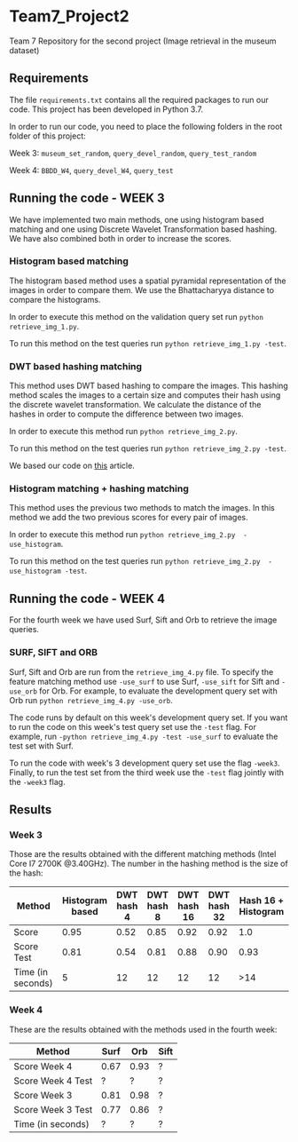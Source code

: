 # Team7_Project2
Team 7 Repository for the second project (Image retrieval in the museum dataset)

## Requirements

The file ```requirements.txt``` contains all the required packages to run our code. This project has been developed in Python 3.7.

In order to run our code, you need to place the following folders in the root folder of this project:

Week 3: ```museum_set_random```, ```query_devel_random```, ````query_test_random````

Week 4: ````BBDD_W4````, ````query_devel_W4````, ````query_test````  

## Running the code - WEEK 3
We have implemented two main methods, one using histogram based matching and one using Discrete Wavelet Transformation based hashing. We have also combined both in order to increase the scores. 

### Histogram based matching

The histogram based method uses a spatial pyramidal representation of the images in order to compare them. We use the Bhattacharyya distance to compare the histograms.

In order to execute this method on the validation query set run ````python retrieve_img_1.py````.
 
To run this method on the test queries run ````python retrieve_img_1.py -test````. 

### DWT based hashing matching

This method uses DWT based hashing to compare the images. This hashing method scales the images to a certain size and 
computes their hash using the discrete wavelet transformation. We calculate the distance of the hashes in order to 
compute the difference between two images. 

In order to execute this method run ````python retrieve_img_2.py````.

To run this method on the test queries run ````python retrieve_img_2.py -test````.

We based our code on [this](https://fullstackml.com/wavelet-image-hash-in-python-3504fdd282b5) article.

### Histogram matching +  hashing matching

This method uses the previous two methods to match the images. In this method we add the two previous scores for every pair of images. 

In order to execute this method run ````python retrieve_img_2.py  -use_histogram````.

To run this method on the test queries run ````python retrieve_img_2.py  -use_histogram -test````.

## Running the code - WEEK 4

For the fourth week we have used Surf, Sift and Orb to retrieve the image queries.

### SURF, SIFT and ORB

Surf, Sift and Orb are run from the ````retrieve_img_4.py```` file. To specify the feature matching method use 
````-use_surf```` to use Surf, ````-use_sift```` for Sift and ````-use_orb```` for Orb. For example, to evaluate the 
development query set with Orb run ````python retrieve_img_4.py -use_orb````.

The code runs by default on this week's development query set. If you want to run the code on this week's test query set use
the ````-test```` flag. For example, run ````-python retrieve_img_4.py -test -use_surf```` to evaluate the test set with Surf. 
 
 To run the code with week's 3 development query set use the flag ````-week3````. Finally, to 
run the test set from the third week use the ````-test```` flag jointly with the ````-week3```` flag.

## Results

### Week 3

Those are the results obtained with the different matching methods (Intel Core I7 2700K @3.40GHz). The number in the hashing method is the size of the hash: 

Method | Histogram based| DWT hash 4 | DWT hash 8 | DWT hash 16 | DWT hash 32 | Hash 16 + Histogram
--- | --- | --- | --- |--- |--- |---  
Score | 0.95 | 0.52 | 0.85 | 0.92 | 0.92 | 1.0
Score Test | 0.81 | 0.54 | 0.81 | 0.88 | 0.90 | 0.93 
Time (in seconds) |5|12|12|12|12|\>14|

### Week 4

These are the results obtained with the methods used in the fourth week:

Method | Surf| Orb | Sift  
---  | --- | --- | ---  |
Score Week 4| 0.67 | 0.93 | ? |
Score Week 4 Test | ? | ? | ? | 
Score Week 3 | 0.81 | 0.98 | ? |
Score Week 3 Test | 0.77 | 0.86 | ? |
Time (in seconds) | ? | ? | ? |




